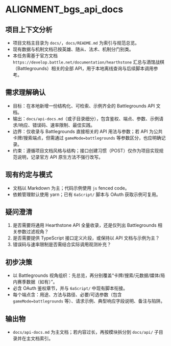 # ALIGNMENT_bgs_api_docs

## 项目上下文分析
- 项目文档主目录为 `docs/`，`docs/README.md` 为索引与规范总览。
- 现有数据与机制文档已按英雄、随从、法术、机制分门别类。
- 本任务需基于官方文档 `https://develop.battle.net/documentation/hearthstone` 汇总与酒馆战棋（Battlegrounds）相关的全部 API，用于本地离线查询与后续脚本调用参考。

## 需求理解确认
- 目标：在本地新增一份结构化、可检索、示例齐全的 Battlegrounds API 文档。
- 输出：`docs/api-docs.md`（或子目录细分），包含鉴权、端点、参数、示例请求/响应、错误码、速率限制、最佳实践。
- 边界：仅收录与 Battlegrounds 直接相关的 API 用法与参数；若 API 为公共卡牌/搜索端点，但需通过 `gameMode=battlegrounds` 等参数区分，也应明确记录。
- 约束：遵循项目文档风格与结构；接口创建习惯（POST）仅作为项目实现规范说明，记录官方 API 原生方法不强行改写。

## 现有约定与模式
- 文档以 Markdown 为主；代码示例使用 `js` fenced code。
- 依赖管理默认使用 yarn；已有 `6aScript/` 脚本与 OAuth 获取示例可复用。

## 疑问澄清
1. 是否需要将通用 Hearthstone API 全量收录，还是仅列出 Battlegrounds 相关参数过滤视角？
2. 是否需要提供 TypeScript 接口定义片段，或保持以 API 文档与示例为主？
3. 错误码与速率限制是否需结合实际调用观测补充？

## 初步决策
- 以 Battlegrounds 视角组织：先总览，再分别覆盖“卡牌/搜索/元数据/媒体/局内赛季数据（如有）”。
- 必含 OAuth 鉴权章节，并与 `6aScript/` 中现有脚本衔接。
- 每个端点含：用途、方法与路径、必要/可选参数（包含 `gameMode=battlegrounds` 等）、请求示例、典型响应字段说明、备注与陷阱。

## 输出物
- `docs/api-docs.md` 为主文档；若内容过长，再按模块拆分到 `docs/api/` 子目录并在主文档索引。


